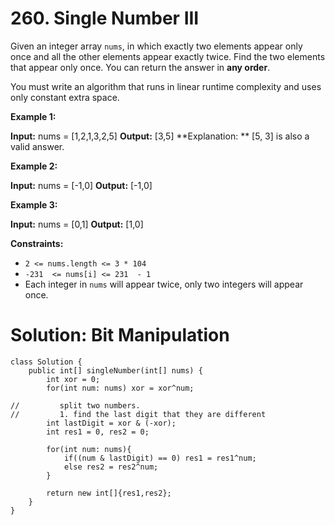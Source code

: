 # 260. Single Number III
Given an integer array  `nums`, in which exactly two elements appear only once and all the other elements appear exactly twice. Find the two elements that appear only once. You can return the answer in  **any order**.

You must write an algorithm that runs in linear runtime complexity and uses only constant extra space.

**Example 1:**

**Input:** nums = [1,2,1,3,2,5]
**Output:** [3,5]
**Explanation: ** [5, 3] is also a valid answer.

**Example 2:**

**Input:** nums = [-1,0]
**Output:** [-1,0]

**Example 3:**

**Input:** nums = [0,1]
**Output:** [1,0]

**Constraints:**

-   `2 <= nums.length <= 3 * 104`
-   `-231  <= nums[i] <= 231  - 1`
-   Each integer in  `nums`  will appear twice, only two integers will appear once.


# Solution: Bit Manipulation
```
class Solution {
    public int[] singleNumber(int[] nums) {
        int xor = 0;
        for(int num: nums) xor = xor^num;
        
//         split two numbers.  
//         1. find the last digit that they are different
        int lastDigit = xor & (-xor);
        int res1 = 0, res2 = 0;
        
        for(int num: nums){
            if((num & lastDigit) == 0) res1 = res1^num;
            else res2 = res2^num;
        }
        
        return new int[]{res1,res2};
    }
}
```